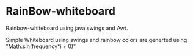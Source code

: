 # RainBow-whiteboard
Rainbow-whiteboard using java swings and Awt.

Simple Whiteboard using swings and rainbow colors are generted using "Math.sin(frequency*i + 0)"

